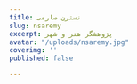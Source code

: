 ```yaml
---
title: نسترن صارمی
slug: nsaremy
excerpt: پژوهشگر هنر و شهر
avatar: "/uploads/nsaremy.jpg"
coverimg: ''
published: false

---
```

